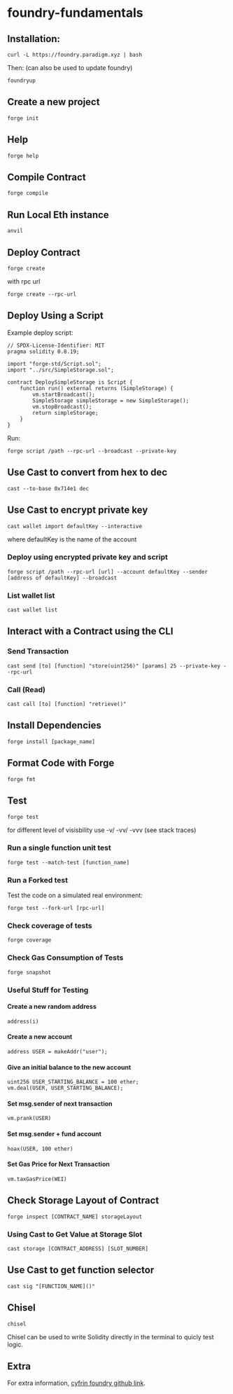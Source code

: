 # foundry-fundamentals

## Installation:

```
curl -L https://foundry.paradigm.xyz | bash
```

Then: (can also be used to update foundry)
```
foundryup
```

## Create a new project

```
forge init
```

## Help

```
forge help
```

 ## Compile Contract

```
forge compile
```

## Run Local Eth instance

```
anvil
```

## Deploy Contract

```
forge create
```

with rpc url

```
forge create --rpc-url
```
## Deploy Using a Script

Example deploy script:

```
// SPDX-License-Identifier: MIT
pragma solidity 0.8.19;

import "forge-std/Script.sol";
import "../src/SimpleStorage.sol";

contract DeploySimpleStorage is Script {
    function run() external returns (SimpleStorage) {
        vm.startBroadcast();
        SimpleStorage simpleStorage = new SimpleStorage();
        vm.stopBroadcast();
        return simpleStorage;
    }
}

```

Run:

```
forge script /path --rpc-url --broadcast --private-key
```

## Use Cast to convert from hex to dec

```
cast --to-base 0x714e1 dec
```

## Use Cast to encrypt private key

```
cast wallet import defaultKey --interactive
```
where defaultKey is the name of the account 

### Deploy using encrypted private key and script

```
forge script /path --rpc-url [url] --account defaultKey --sender [address of defaultKey] --broadcast
```

### List wallet list

```
cast wallet list
```

## Interact with a Contract using the CLI

### Send Transaction

```
cast send [to] [function] "store(uint256)" [params] 25 --private-key --rpc-url
```

### Call (Read)

```
cast call [to] [function] "retrieve()"
```

## Install Dependencies

```
forge install [package_name]
````

## Format Code with Forge

```
forge fmt
```

## Test

```
forge test
```

for different level of visisbility use -v/ -vv/ -vvv (see stack traces)

### Run a single function unit test

```
forge test --match-test [function_name]
```

### Run a Forked test

Test the code on a simulated real environment:

```
forge test --fork-url [rpc-url]
```

### Check coverage of tests

```
forge coverage
```

### Check Gas Consumption of Tests

```
forge snapshot
```

### Useful Stuff for Testing

#### Create a new random address

```
address(i)
```

#### Create a new account

```
address USER = makeAddr("user");
```

#### Give an initial balance to the new account

```
uint256 USER_STARTING_BALANCE = 100 ether;
vm.deal(USER, USER_STARTING_BALANCE);
```

#### Set msg.sender of next transaction

```
vm.prank(USER)
```

#### Set msg.sender + fund account

```
hoax(USER, 100 ether)
```

#### Set Gas Price for Next Transaction

```
vm.taxGasPrice(WEI)
```

## Check Storage Layout of Contract

```
forge inspect [CONTRACT_NAME] storageLayout
```

### Using Cast to Get Value at Storage Slot

```
cast storage [CONTRACT_ADDRESS] [SLOT_NUMBER]
```

## Use Cast to get function selector

```
cast sig "[FUNCTION_NAME]()"
```

## Chisel

```
chisel
```

Chisel can be used to write Solidity directly in the terminal to quicly test logic.

## Extra

For extra information, [cyfrin foundry github link](https://github.com/Cyfrin/foundry-full-course-cu).
